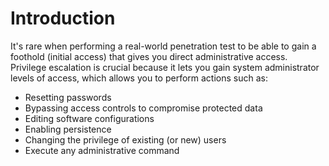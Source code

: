 # Introduction

It's rare when performing a real-world penetration test to be able to gain a foothold (initial access) that gives you direct administrative access. Privilege escalation is crucial because it lets you gain system administrator levels of access, which allows you to perform actions such as:

- Resetting passwords  
- Bypassing access controls to compromise protected data
- Editing software configurations
- Enabling persistence
- Changing the privilege of existing (or new) users
- Execute any administrative command
